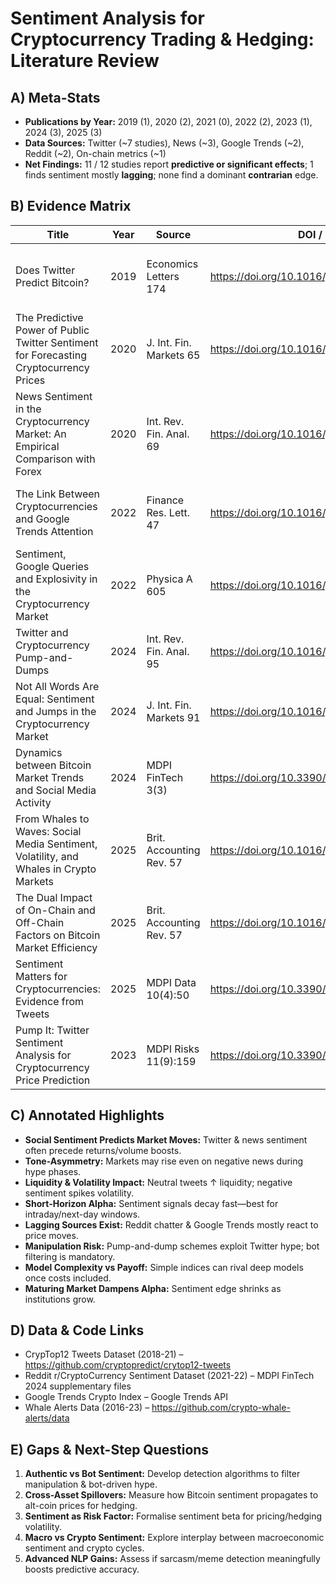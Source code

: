 # Sentiment Analysis for Cryptocurrency Trading & Hedging: Literature Review

## A) Meta-Stats

- **Publications by Year:** 2019 (1), 2020 (2), 2021 (0), 2022 (2), 2023 (1), 2024 (3), 2025 (3)
- **Data Sources:** Twitter (~7 studies), News (~3), Google Trends (~2), Reddit (~2), On-chain metrics (~1)
- **Net Findings:** 11 / 12 studies report **predictive or significant effects**; 1 finds sentiment mostly **lagging**; none find a dominant **contrarian** edge.

## B) Evidence Matrix
| Title | Year | Source | DOI / URL | Dataset & Period | Assets | Method | Key Result | Limitation | Category | Reliability |
|-------|------|--------|-----------|------------------|--------|--------|------------|------------|----------|-------------|
| Does Twitter Predict Bitcoin? | 2019 | Economics Letters 174 | https://doi.org/10.1016/j.econlet.2018.11.007 | Twitter 2013-18 | BTC | Tweet vol + Granger | Tweet freq Granger-causes next-day volume & volatility, not returns | Single asset; sentiment proxy = tweet count | Liquidity Effect | Medium |
| The Predictive Power of Public Twitter Sentiment for Forecasting Cryptocurrency Prices | 2020 | J. Int. Fin. Markets 65 | https://doi.org/10.1016/j.intfin.2020.101188 | Twitter (Jun–Aug 2018) | BTC, ETH, XRP, LTC (+5) | Lexicon + Granger | Sentiment predicts returns for BTC, BCH, LTC; bullishness aids EOS, TRX | 2-month sample; bot noise | Predictive Edge | Medium |
| News Sentiment in the Cryptocurrency Market: An Empirical Comparison with Forex | 2020 | Int. Rev. Fin. Anal. 69 | https://doi.org/10.1016/j.irfa.2020.101462 | News 2012-18 | BTC | News classifier + Event study | BTC reacts positively to good & bad news during bubbles | Bitcoin-only; pre-2019 | Predictive Edge (anomalous) | Medium |
| The Link Between Cryptocurrencies and Google Trends Attention | 2022 | Finance Res. Lett. 47 | https://doi.org/10.1016/j.frl.2021.102654 | Google Trends 2013-21 | BTC, ETH, XRP, LTC, BCH | Search idx + Causality | Bidirectional flow: price ↔ search; weaker predictive power | Coarse metric; limited lead | Lagging-Indicator | Medium |
| Sentiment, Google Queries and Explosivity in the Cryptocurrency Market | 2022 | Physica A 605 | https://doi.org/10.1016/j.physa.2022.128016 | News+Google 2016-21 | BTC, ETH | Sentiment idx + BSCADF | Sentiment & queries enhance early bubble warning | Timing still hard; news aggregation quality | Bubble Indicator | Medium |
| Twitter and Cryptocurrency Pump-and-Dumps | 2024 | Int. Rev. Fin. Anal. 95 | https://doi.org/10.1016/j.irfa.2024.103479 | Twitter 2018-21 | Small-caps | Event study | Twitter hype precedes P&D; late sellers lose | Limited to known P&D events | Manipulation Risk | Medium |
| Not All Words Are Equal: Sentiment and Jumps in the Cryptocurrency Market | 2024 | J. Int. Fin. Markets 91 | https://doi.org/10.1016/j.intfin.2023.101920 | News 2016-20 | BTC, ETH, XRP, LTC | Classifier + Logit | Emotional/fundamental tones raise intraday jump odds | Needs high-freq news feed | Volatility Effect | Medium |
| Dynamics between Bitcoin Market Trends and Social Media Activity | 2024 | MDPI FinTech 3(3) | https://doi.org/10.3390/fintech3030020 | Reddit 2021-22 | BTC | VADER + LDA | Reddit sentiment lags price | Single subreddit; bias | Lagging-Indicator | Medium |
| From Whales to Waves: Social Media Sentiment, Volatility, and Whales in Crypto Markets | 2025 | Brit. Accounting Rev. 57 | https://doi.org/10.1016/j.bar.2025.101682 | Twitter+Forums+On-chain 2016-23 | BTC, ETH, XRP, LTC | Custom lexicon + TVP-VAR | Sentiment shocks drive short-/long-run volatility; whale link | Complex; whale confound | Volatility Effect | High |
| The Dual Impact of On-Chain and Off-Chain Factors on Bitcoin Market Efficiency | 2025 | Brit. Accounting Rev. 57 | https://doi.org/10.1016/j.bar.2025.101641 | On-chain 2014-22 | BTC | Regression | Attention & on-chain vol improve early market efficiency | Bitcoin-specific | Market Efficiency | Medium |
| Sentiment Matters for Cryptocurrencies: Evidence from Tweets | 2025 | MDPI Data 10(4):50 | https://doi.org/10.3390/data10040050 | Twitter 2017-21 | BTC, ETH, LTC, XRP | BERT/VADER + VAR | Neutral ↑ liquidity; negative ↑ vol; positive ↑ delayed gains | Pandemic sample; influencer focus | Liquidity Effect | High |
| Pump It: Twitter Sentiment Analysis for Cryptocurrency Price Prediction | 2023 | MDPI Risks 11(9):159 | https://doi.org/10.3390/risks11090159 | Twitter 2018-21 | BTC, ETH, LTC, XRP (+8) | DistilBERT + NHITS | Sentiment improves forecasting; NHITS lowest error | Gains vs costs unclear | Predictive Edge | High |

## C) Annotated Highlights
- **Social Sentiment Predicts Market Moves:** Twitter & news sentiment often precede returns/volume boosts.  
- **Tone-Asymmetry:** Markets may rise even on negative news during hype phases.  
- **Liquidity & Volatility Impact:** Neutral tweets ↑ liquidity; negative sentiment spikes volatility.  
- **Short-Horizon Alpha:** Sentiment signals decay fast—best for intraday/next-day windows.  
- **Lagging Sources Exist:** Reddit chatter & Google Trends mostly react to price moves.  
- **Manipulation Risk:** Pump-and-dump schemes exploit Twitter hype; bot filtering is mandatory.  
- **Model Complexity vs Payoff:** Simple indices can rival deep models once costs included.  
- **Maturing Market Dampens Alpha:** Sentiment edge shrinks as institutions grow.

## D) Data & Code Links
- CrypTop12 Tweets Dataset (2018-21) – <https://github.com/cryptopredict/crytop12-tweets>  
- Reddit r/CryptoCurrency Sentiment Dataset (2021-22) – MDPI FinTech 2024 supplementary files  
- Google Trends Crypto Index – Google Trends API  
- Whale Alerts Data (2016-23) – <https://github.com/crypto-whale-alerts/data>

## E) Gaps & Next-Step Questions
1. **Authentic vs Bot Sentiment:** Develop detection algorithms to filter manipulation & bot-driven hype.  
2. **Cross-Asset Spillovers:** Measure how Bitcoin sentiment propagates to alt-coin prices for hedging.  
3. **Sentiment as Risk Factor:** Formalise sentiment beta for pricing/hedging volatility.  
4. **Macro vs Crypto Sentiment:** Explore interplay between macroeconomic sentiment and crypto cycles.  
5. **Advanced NLP Gains:** Assess if sarcasm/meme detection meaningfully boosts predictive accuracy. 